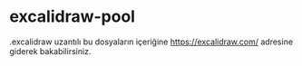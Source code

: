 # excalidraw-pool
.excalidraw uzantılı bu dosyaların içeriğine https://excalidraw.com/ adresine giderek bakabilirsiniz.
